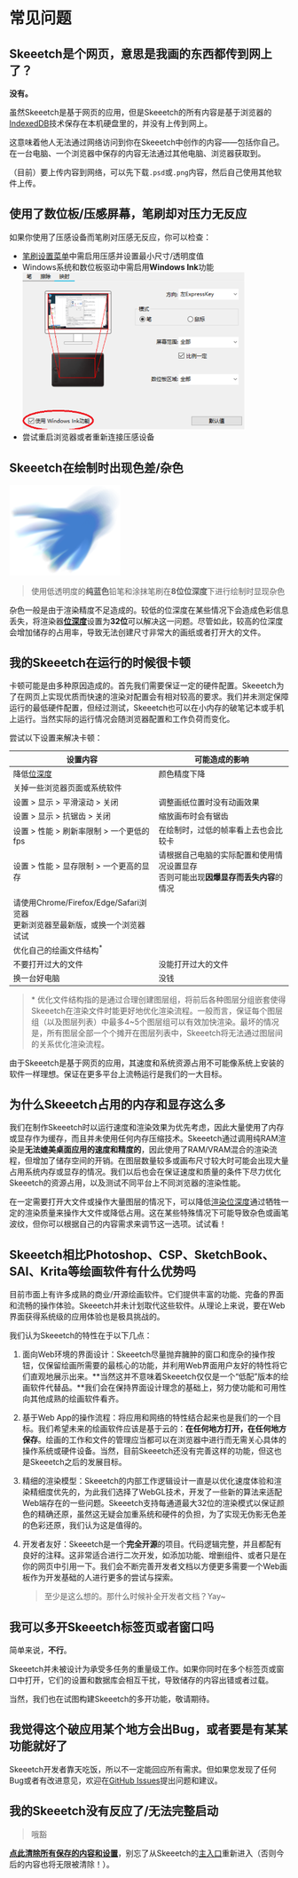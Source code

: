 # 常见问题

## Skeeetch是个网页，意思是我画的东西都传到网上了？

**没有。**

虽然Skeeetch是基于网页的应用，但是Skeeetch的所有内容是基于浏览器的[IndexedDB](https://developer.mozilla.org/zh-CN/docs/Glossary/IndexedDB)技术保存在本机硬盘里的，并没有上传到网上。

这意味着他人无法通过网络访问到你在Skeeetch中创作的内容——包括你自己。在一台电脑、一个浏览器中保存的内容无法通过其他电脑、浏览器获取到。

（目前）要上传内容到网络，可以先下载`.psd`或`.png`内容，然后自己使用其他软件上传。

## 使用了数位板/压感屏幕，笔刷却对压力无反应

如果你使用了压感设备而笔刷对压感无反应，你可以检查：

* [笔刷设置菜单](./brush.md)中需启用压感并设置最小尺寸/透明度值
* Windows系统和数位板驱动中需启用**Windows Ink**功能
  <img src="./images/win-ink.png" width="400"/>
* 尝试重启浏览器或者重新连接压感设备

## Skeeetch在绘制时出现色差/杂色

<img src="./images/dirty-color.png" width="200"/>

> 使用低透明度的**纯蓝色**铅笔和涂抹笔刷在**8位位深度**下进行绘制时显现杂色

杂色一般是由于渲染精度不足造成的。较低的位深度在某些情况下会造成色彩信息丢失，将渲染器[**位深度**](./system.md#位深度)设置为**32位**可以解决这一问题。尽管如此，较高的位深度会增加储存的占用率，导致无法创建尺寸非常大的画纸或者打开大的文件。

## 我的Skeeetch在运行的时候很卡顿

卡顿可能是由多种原因造成的。首先我们需要保证一定的硬件配置。Skeeetch为了在网页上实现优质而快速的渲染对配置会有相对较高的要求。我们并未测定保障运行的最低硬件配置，但经过测试，Skeeetch也可以在小内存的破笔记本或手机上运行。当然实际的运行情况会随浏览器配置和工作负荷而变化。

尝试以下设置来解决卡顿：

| 设置内容                                                     | 可能造成的影响                                               |
| ------------------------------------------------------------ | ------------------------------------------------------------ |
| 降低[位深度](./system.md#位深度)                             | 颜色精度下降                                                 |
| 关掉一些浏览器页面或系统软件                                 |                                                              |
| 设置 > 显示 > 平滑滚动 > 关闭                                | 调整画纸位置时没有动画效果                                   |
| 设置 > 显示 > 抗锯齿 > 关闭                                  | 缩放画布时会有锯齿                                           |
| 设置 > 性能 > 刷新率限制 > 一个更低的fps                     | 在绘制时，过低的帧率看上去也会比较卡                         |
| 设置 > 性能 > 显存限制 > 一个更高的显存                      | 请根据自己电脑的实际配置和使用情况设置显存<br />否则可能出现**因爆显存而丢失内容**的情况 |
| 请使用Chrome/Firefox/Edge/Safari浏览器<br />更新浏览器至最新版，或换一个浏览器试试 |                                                              |
| 优化自己的绘画文件结构<sup>*</sup>                           |                                                              |
| 不要打开过大的文件                                           | 没能打开过大的文件                                           |
| 换一台好电脑                                                 | 没钱                                                         |

> \* 优化文件结构指的是通过合理创建图层组，将前后各种图层分组嵌套使得Skeeetch在渲染文件时能更好地优化渲染流程。一般而言，保证每个图层组（以及图层列表）中最多4~5个图层组可以有效加快渲染。最坏的情况是，所有图层全部一个个摊开在图层列表中，Skeeetch将无法通过图层间的关系优化渲染流程。

由于Skeeetch是基于网页的应用，其速度和系统资源占用不可能像系统上安装的软件一样理想。保证在更多平台上流畅运行是我们的一大目标。

## 为什么Skeeetch占用的内存和显存这么多

我们在制作Skeeetch时以运行速度和渲染效果为优先考虑，因此大量使用了内存或显存作为缓存，而且并未使用任何内存压缩技术。Skeeetch通过调用纯RAM渲染是**无法媲美桌面应用的速度和精度的**，因此使用了RAM/VRAM混合的渲染流程，但增加了储存空间的开销。在图层数量较多或画布尺寸较大时可能会出现大量占用系统内存或显存的情况。我们以后也会在保证速度和质量的条件下尽力优化Skeeetch的资源占用，以及测试不同平台上不同浏览器的渲染性能。

在一定需要打开大文件或操作大量图层的情况下，可以降低[渲染位深度](./system.md#位深度)通过牺牲一定的渲染质量来操作大文件或降低占用。这在某些特殊情况下可能导致杂色或画笔波纹，但你可以根据自己的内容需求来调节这一选项。试试看！

## Skeeetch相比Photoshop、CSP、SketchBook、SAI、Krita等绘画软件有什么优势吗

目前市面上有许多成熟的商业/开源绘画软件。它们提供丰富的功能、完备的界面和流畅的操作体验。Skeeetch并未计划取代这些软件。从理论上来说，要在Web界面获得系统级的应用体验也是极具挑战的。

我们认为Skeeetch的特性在于以下几点：

1. 面向Web环境的界面设计：Skeeetch尽量抛弃臃肿的窗口和庞杂的操作按钮，仅保留绘画所需要的最核心的功能，并利用Web界面用户友好的特性将它们直观地展示出来。**当然这并不意味着Skeeetch仅仅是一个“低配”版本的绘画软件代替品。**我们会在保持界面设计理念的基础上，努力使功能和可用性向其他成熟的绘画软件看齐。

2. 基于Web App的操作流程：将应用和网络的特性结合起来也是我们的一个目标。我们希望未来的绘画软件应该是基于云的：**在任何地方打开，在任何地方保存**。绘画的工作和文件的管理应当都可以在浏览器中进行而无需关心具体的操作系统或硬件设备。当然，目前Skeeetch还没有完善这样的功能，但这也是Skeeetch之后的发展目标。

3. 精细的渲染模型：Skeeetch的内部工作逻辑设计一直是以优化速度体验和渲染精细度优先的，为此我们选择了WebGL技术，开发了一些新的算法来适配Web端存在的一些问题。Skeeetch支持每通道最大32位的渲染模式以保证颜色的精确还原，虽然这无疑会加重系统和硬件的负担，为了实现无伪影无色差的色彩还原，我们认为这是值得的。

4. 开发者友好：Skeeetch是一个**完全开源**的项目。代码逻辑完整，并且都配有良好的注释。这非常适合进行二次开发，如添加功能、增删组件、或者只是在你的网页中引用一下。我们会不断完善开发者文档以方便更多需要一个Web画板作为开发基础的人进行更多的尝试与探索。

   > 至少是这么想的。那什么时候补全开发者文档？Yay~

## 我可以多开Skeeetch标签页或者窗口吗

简单来说，**不行**。

Skeeetch并未被设计为承受多任务的重量级工作。如果你同时在多个标签页或窗口中打开，它们的设置和数据库会相互干扰，导致储存的内容出错或者过载。

当然，我们也在试图构建Skeeetch的多开功能，敬请期待。

## 我觉得这个破应用某个地方会出Bug，或者要是有某某功能就好了

Skeeetch开发者靠天吃饭，所以不一定能回应所有需求。但如果您发现了任何Bug或者有改进意见，欢迎在[GitHub Issues](https://github.com/Iraka-C/Skeeetch/issues)提出问题和建议。

## 我的Skeeetch没有反应了/无法完整启动

> 哦豁

[**点此清除所有保存的内容和设置**](https://iraka-c.github.io/Skeeetch/index.html?clear=1&reset=1)，别忘了从Skeeetch的[主入口](https://iraka-c.github.io/Skeeetch/index.html?lang=zh)重新进入（否则今后的内容也将无限被清除！）。